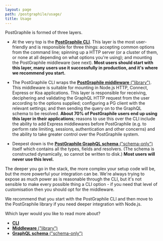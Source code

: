 ```yaml
---
layout: page
path: /postgraphile/usage/
title: Usage
---
```


PostGraphile is formed of three layers.

- At the very top is the [**PostGraphile CLI**](/postgraphile/usage-cli/). This
  layer is the most user-friendly and is responsible for three things: accepting
  common options from the command line; spinning up a HTTP server (or a cluster
  of them, or none at all depending on what options you're using); and mounting
  the PostGraphile middleware (see next). **Most users should start with this
  layer, many users use it successfully in production, and it's where we
  recommend you start.**

* The PostGraphile CLI wraps the
  [**PostGraphile middleware** ("library")](/postgraphile/usage-library/). This
  middleware is suitable for mounting in Node.js HTTP, Connect, Express or Koa
  applications. This layer is responsible for receiving, deciphering and
  validating the GraphQL HTTP request from the user according to the options
  supplied; configuring a PG client with the relevant settings; and then sending
  the query on to the GraphQL schema to be resolved. **About 70% of PostGraphile
  users end up using this layer in their applications**; reasons to use this
  over the CLI include the ability to add Express middlewares before
  PostGraphile (e.g. to perform rate limiting, sessions, authentication and
  other concerns) and the ability to take greater control over the PostGraphile
  system.

- Deepest down is the
  [**PostGraphile GraphQL schema** ("schema-only")](/postgraphile/usage-schema/)
  itself which contains all the types, fields and resolvers. (The schema is
  constructed dynamically, so cannot be written to disk.) **Most users will
  never use this level.**

The deeper you go in the stack, the more complex your setup code will be, but
the more powerful your integration can be. We're always trying to expose as much
power as is reasonable through the CLI, but it's not sensible to make every
possible thing a CLI option - if you need that level of customisation then you
should opt for the middleware.

We recommend that you start with the PostGraphile CLI and then move to the
PostGraphile library if you need deeper integration with Node.js.

Which layer would you like to read more about?

- [**CLI**](/postgraphile/usage-cli/)
- [**Middleware** ("library")](/postgraphile/usage-library/)
- [**GraphQL schema** ("schema-only")](/postgraphile/usage-schema/)
